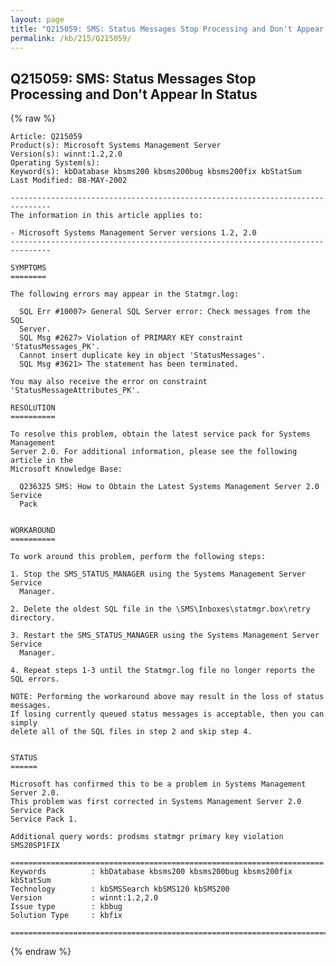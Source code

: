 ```yaml
---
layout: page
title: "Q215059: SMS: Status Messages Stop Processing and Don't Appear In Status"
permalink: /kb/215/Q215059/
---
```


## Q215059: SMS: Status Messages Stop Processing and Don't Appear In Status

{% raw %}

	Article: Q215059
	Product(s): Microsoft Systems Management Server
	Version(s): winnt:1.2,2.0
	Operating System(s): 
	Keyword(s): kbDatabase kbsms200 kbsms200bug kbsms200fix kbStatSum
	Last Modified: 08-MAY-2002
	
	-------------------------------------------------------------------------------
	The information in this article applies to:
	
	- Microsoft Systems Management Server versions 1.2, 2.0 
	-------------------------------------------------------------------------------
	
	SYMPTOMS
	========
	
	The following errors may appear in the Statmgr.log:
	
	  SQL Err #10007> General SQL Server error: Check messages from the SQL
	  Server.
	  SQL Msg #2627> Violation of PRIMARY KEY constraint 'StatusMessages_PK'.
	  Cannot insert duplicate key in object 'StatusMessages'.
	  SQL Msg #3621> The statement has been terminated.
	
	You may also receive the error on constraint 'StatusMessageAttributes_PK'.
	
	RESOLUTION
	==========
	
	To resolve this problem, obtain the latest service pack for Systems Management
	Server 2.0. For additional information, please see the following article in the
	Microsoft Knowledge Base:
	
	  Q236325 SMS: How to Obtain the Latest Systems Management Server 2.0 Service
	  Pack
	
	
	WORKAROUND
	==========
	
	To work around this problem, perform the following steps:
	
	1. Stop the SMS_STATUS_MANAGER using the Systems Management Server Service
	  Manager.
	
	2. Delete the oldest SQL file in the \SMS\Inboxes\statmgr.box\retry directory.
	
	3. Restart the SMS_STATUS_MANAGER using the Systems Management Server Service
	  Manager.
	
	4. Repeat steps 1-3 until the Statmgr.log file no longer reports the SQL errors.
	
	NOTE: Performing the workaround above may result in the loss of status messages.
	If losing currently queued status messages is acceptable, then you can simply
	delete all of the SQL files in step 2 and skip step 4.
	
	
	STATUS
	======
	
	Microsoft has confirmed this to be a problem in Systems Management Server 2.0.
	This problem was first corrected in Systems Management Server 2.0 Service Pack
	Service Pack 1.
	
	Additional query words: prodsms statmgr primary key violation SMS20SP1FIX
	
	======================================================================
	Keywords          : kbDatabase kbsms200 kbsms200bug kbsms200fix kbStatSum 
	Technology        : kbSMSSearch kbSMS120 kbSMS200
	Version           : winnt:1.2,2.0
	Issue type        : kbbug
	Solution Type     : kbfix
	
	=============================================================================
	

{% endraw %}
